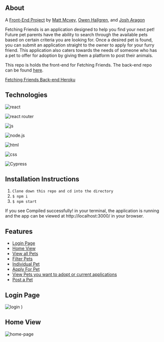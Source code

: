 ## About 

A [Front-End Project](https://mod4.turing.edu/projects/capstone.html) by [Matt Mcvey](https://github.com/mattmcvey), [Owen Hallgren](https://github.com/OwenHallgren), and [Josh Aragon](https://github.com/JoshAragon)


Fetching Friends is an application designed to help you find your next pet! Future pet parents have the ability to search through the available pets based on certain criteria you are looking for. Once a desired pet is found, you can submit an application straight to the owner to apply for your furry friend. This application also caters towards the needs of someone who has a pet to offer for adoption by giving them a platform to post their animals.

This repo is holds the front-end for Fetching Friends. The back-end repo can be found [here](https://github.com/FetchingFriends/fetching-friends-backend).

[Fetching Friends Back-end Heroku](https://fetching-friends-backend.herokuapp.com/)


## Technologies

![react](https://img.shields.io/badge/React-20232A?style=for-the-badge&logo=react&logoColor=61DAFB)

![react router](https://img.shields.io/badge/React_Router-CA4245?style=for-the-badge&logo=react-router&logoColor=white)

![js](https://img.shields.io/badge/JavaScript-F7DF1E?style=for-the-badge&logo=javascript&logoColor=black)

![node.js](	https://img.shields.io/badge/Node.js-43853D?style=for-the-badge&logo=node.js&logoColor=white)

![html](https://img.shields.io/badge/HTML5-E34F26?style=for-the-badge&logo=html5&logoColor=white)

![css](https://img.shields.io/badge/CSS3-1572B6?style=for-the-badge&logo=css3&logoColor=white)

<img alt="Cypress" src='https://img.shields.io/badge/cypress%20-%23404d59.svg?&style=for-the-badge&logo=Cypress&logoColor=white'/>

## Installation Instructions
1. `Clone down this repo and cd into the directory`
2. `$ npm i`
3. `$ npm start`

If you see Compiled successfully! in your terminal, the application is running and the app can be viewed at http://localhost:3000/ in your browser.


## Features

+ [Login Page](#login)
+ [Home View](#home-page)
+ [View all Pets](#all-pets)
+ [Filter Pets](#filter-pets)
+ [Individual Pet](#pet-info)
+ [Apply For Pet](#apply)
+ [View Pets you want to adopt or current applications](#applications)
+ [Post a Pet](#post-a-pet)

## Login Page

![login](https://user-images.githubusercontent.com/71943275/119885045-8bb01a00-beee-11eb-8973-1514393097e2.png)
)

## Home View

![home-page](https://user-images.githubusercontent.com/71943275/119885207-c31ec680-beee-11eb-94c1-4a83ff42bc4c.png)
